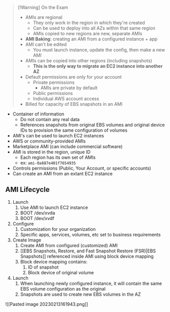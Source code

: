 >[!Warning] On the Exam
> - AMIs are regional
> 	- They only work in the region in which they're created
> 	- Can be used to deploy into all AZs within that same region
> 	- AMIs copied to new regions are new, separate AMIs
> - **AMI Baking**: creating an AMI from a configured instance + app
> - AMI can't be edited
> 	- You must launch instance, update the config, then make a new AMI
> - AMIs can be copied into other regions (including snapshots)
> 	- **This is the only way to migrate an EC2 instance into another AZ**
> - Default permissions are only for your account
> 	- Private permissions
> 		- AMIs are private by default
> 	- Public permissions
> 	- Individual AWS account access
> - Billed for capacity of EBS snapshots in an AMI


- Container of information
	- Do not contain any real data
	- References snapshots from original EBS volumes and original device IDs to provision the same configuration of volumes
- AMI's can be used to launch EC2 instances
- AWS or community-provided AMIs
- Marketplace AMI (can include commercial software)
- AMI is stored in the region, unique ID
	- Each region has its own set of AMIs
	- ex: `ami-0a887e401f7654935`
- Controls permissions (Public, Your Account, or specific accounts)
- Can create an AMI from an extant EC2 instance

## AMI Lifecycle

1. Launch
	1. Use AMI to launch EC2 instance
	2. BOOT /dev/xvda
	3. BOOT /dev/xvdf
2. Configure
	1. Customization for your organization
	2. Specific apps, services, volumes, etc set to business requirements
3. Create Image
	1. Create AMI from configured (customized) AMI
	2. [[EBS Snapshots, Restore, and Fast Snapshot Restore (FSR)|EBS Snapshots]] referenced inside AMI using block device mapping
	3. Block device mapping contains:
		1. ID of snapshot
		2. Block device of original volume
4. Launch
	1. When launching newly configured instance, it will contain the same EBS volume configuration as the original
	2. Snapshots are used to create new EBS volumes in the AZ

![[Pasted image 20230213161943.png]]